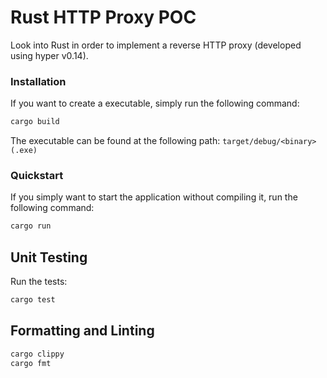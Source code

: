 # Rust HTTP Proxy POC

Look into Rust in order to implement a reverse HTTP proxy (developed using hyper v0.14).

### Installation

If you want to create a executable, simply run the following command:

```bash
cargo build
```

The executable can be found at the following path: `target/debug/<binary>(.exe)`

### Quickstart

If you simply want to start the application without compiling it, run the following command:

```bash
cargo run
```

## Unit Testing

Run the tests:

```bash
cargo test
```

## Formatting and Linting

```bash
cargo clippy
cargo fmt
```
